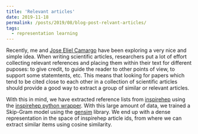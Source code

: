 ```yaml
---
title: 'Relevant articles'
date: 2019-11-18
permalink: /posts/2019/08/blog-post-relvant-articles/
tags:
  - representation learning
---
```


Recently, me and [Jose Eliel Camargo](https://github.com/JoseEliel) have been exploring a very nice and simple idea.    When writing scientific articles, researchers put a lot of effort collecting relevant references and placing them within their text for different puposes: to give credit, to guide the reader to other points of view, to support some statemtents, etc.  This means that looking for papers which tend to be cited close to each other in a collection of scientific articles should provide a good way to extract a group of similar or relevant articles.  


With this in mind, we have extracted reference lists from [inspirehep](https://labs.inspirehep.net) using the
[inspirehep python wrapper](https://github.com/celis/inspirehep_api_wrapper).   With this large amount of data, we trained a Skip-Gram model using the [gensim](https://radimrehurek.com/gensim/) library.  We end up with a dense representation in the space of inspirehep article ids, from where we can extract similar items using cosine similarity.   











